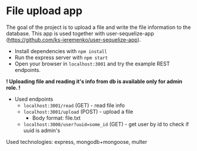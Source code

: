 # File upload app

The goal of the project is to upload a file and write the file information to the database. This app is used together with user-sequelize-app (https://github.com/ks-ieremenko/user-sequelize-app).

* Install dependencies with `npm install`
* Run the express server with `npm start`
* Open your browser in `localhost:3001` and try the example REST endpoints.


**! Uploading file and reading it's info from db is available only for admin role. !**

  * Used endpoints
	  * `localhost:3001/read` (GET) - read file info
	  * `localhost:3001/upload` (POST) - upload a file
		  * Body format: file.txt
	  * `localhost:3000/user?uuid=some_id` (GET) - get user by id to check if uuid is admin's


Used technologies: express, mongodb+mongoose, multer
